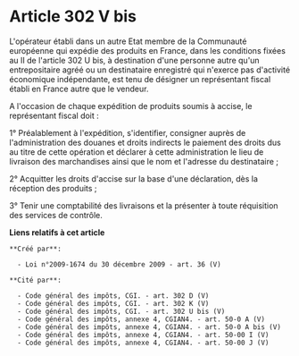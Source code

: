 # Article 302 V bis

L'opérateur établi dans un autre Etat membre de la Communauté européenne qui expédie des produits en France, dans les
conditions fixées au II de l'article 302 U bis, à destination d'une personne autre qu'un entrepositaire agréé ou un
destinataire enregistré qui n'exerce pas d'activité économique indépendante, est tenu de désigner un représentant fiscal
établi en France autre que le vendeur. 

A l'occasion de chaque expédition de produits soumis à accise, le représentant fiscal doit : 

1° Préalablement à l'expédition, s'identifier, consigner auprès de l'administration des douanes et droits indirects le
paiement des droits dus au titre de cette opération et déclarer à cette administration le lieu de livraison des marchandises
ainsi que le nom et l'adresse du destinataire ; 

2° Acquitter les droits d'accise sur la base d'une déclaration, dès la réception des produits ; 

3° Tenir une comptabilité des livraisons et la présenter à toute réquisition des services de contrôle.

**Liens relatifs à cet article**

	**Créé par**:

	  - Loi n°2009-1674 du 30 décembre 2009 - art. 36 (V)

	**Cité par**:

	  - Code général des impôts, CGI. - art. 302 D (V)
	  - Code général des impôts, CGI. - art. 302 K (V)
	  - Code général des impôts, CGI. - art. 302 U bis (V)
	  - Code général des impôts, annexe 4, CGIAN4. - art. 50-0 A (V)
	  - Code général des impôts, annexe 4, CGIAN4. - art. 50-0 A bis (V)
	  - Code général des impôts, annexe 4, CGIAN4. - art. 50-00 I (V)
	  - Code général des impôts, annexe 4, CGIAN4. - art. 50-00 J (V)
